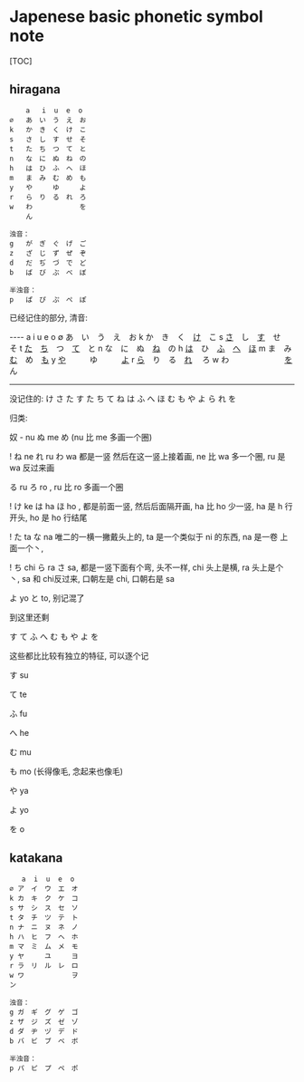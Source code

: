 # Japenese basic phonetic symbol note

[TOC]

## hiragana

```
    a   i  u  e  o
∅   あ　い　う　え　お
k   か　き　く　け　こ
s   さ　し　す　せ　そ
t   た　ち　つ　て　と
n   な　に　ぬ　ね　の
h   は　ひ　ふ　へ　ほ
m   ま　み　む　め　も
y   や　　　ゆ　　　よ
r   ら　り　る　れ　ろ
w   わ　　　　　　　を
    ん

浊音：
g   が　ぎ　ぐ　げ　ご
z   ざ　じ　ず　ぜ　ぞ
d   だ　ぢ　づ　で　ど
b   ば　び　ぶ　べ　ぼ

半浊音：
p   ぱ　ぴ　ぷ　ぺ　ぽ
```

已经记住的部分, 清音: 

---- a    i       u      e      o
∅   あ　い　う　え　お
k   か　き　く　<u>け</u>　こ
s   <u>さ</u>　し　<u>す</u>　せ　そ
t   <u>た</u>　<u>ち</u>　つ　<u>て</u>　と
n   な　に　ぬ　<u>ね</u>　の
h   <u>は</u>　ひ　<u>ふ</u>　<u>へ</u>　<u>ほ</u>
m   ま　み　<u>む</u>　め　<u>も</u>
y   <u>や</u>　　　ゆ　　　<u>よ</u>
r   <u>ら</u>　り　る　<u>れ</u>　 ろ
w   わ　　　　　　　<u>を</u>
    ん

---

没记住的: 
け さ た す た ち て ね は ふ へ ほ む も や よ ら れ を

归类: 

奴 - nu ぬ me め (nu 比 me 多画一个圈)

! ね ne れ ru わ wa 都是一竖 然后在这一竖上接着画, ne 比 wa 多一个圈, ru 是 wa 反过来画

る ru ろ ro , ru 比 ro 多画一个圈

! け ke は ha ほ ho , 都是前面一竖, 然后后面隔开画,  ha 比 ho 少一竖, ha 是 h 行开头, ho 是 ho 行结尾

! た ta な na  唯二的一横一撇戴头上的, ta 是一个类似于 ni 的东西, na 是一卷 上面一个丶, 

! ち chi ら ra さ sa, 都是一竖下面有个弯, 头不一样, chi 头上是横, ra 头上是个 丶, sa 和 chi反过来, 口朝左是 chi, 口朝右是 sa

よ yo と to, 别记混了

到这里还剩

す て ふ へ む も や よ を 

这些都比比较有独立的特征, 可以逐个记

す su

て te

ふ fu

へ he

む mu

も mo (长得像毛, 念起来也像毛)

や ya

よ yo

を o

## katakana

```
   a  i  u  e  o
∅ ア　イ　ウ　エ　オ
k カ　キ　ク　ケ　コ
s サ　シ　ス　セ　ソ
t タ　チ　ツ　テ　ト
n ナ　ニ　ヌ　ネ　ノ
h ハ　ヒ　フ　ヘ　ホ
m マ　ミ　ム　メ　モ
y ヤ　　　ユ　　　ヨ
r ラ　リ　ル　レ　ロ
w ワ　　　　　　　ヲ
ン

浊音：
g ガ　ギ　グ　ゲ　ゴ
z ザ　ジ　ズ　ゼ　ゾ
d ダ　ヂ　ヅ　デ　ド
b バ　ビ　ブ　ベ　ボ

半浊音：
p パ　ピ　プ　ペ　ポ
```


